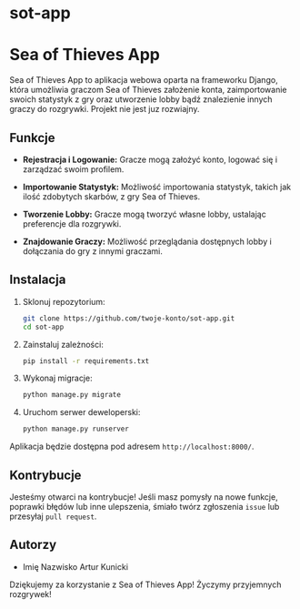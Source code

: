 # sot-app

# Sea of Thieves App

Sea of Thieves App to aplikacja webowa oparta na frameworku Django, która umożliwia graczom Sea of Thieves założenie konta, zaimportowanie swoich statystyk z gry oraz utworzenie lobby bądź znalezienie innych graczy do rozgrywki. Projekt nie jest juz rozwiajny.

## Funkcje

- **Rejestracja i Logowanie:** Gracze mogą założyć konto, logować się i zarządzać swoim profilem.
  
- **Importowanie Statystyk:** Możliwość importowania statystyk, takich jak ilość zdobytych skarbów, z gry Sea of Thieves.

- **Tworzenie Lobby:** Gracze mogą tworzyć własne lobby, ustalając preferencje dla rozgrywki.

- **Znajdowanie Graczy:** Możliwość przeglądania dostępnych lobby i dołączania do gry z innymi graczami.

## Instalacja

1. Sklonuj repozytorium:

    ```bash
    git clone https://github.com/twoje-konto/sot-app.git
    cd sot-app
    ```

2. Zainstaluj zależności:

    ```bash
    pip install -r requirements.txt
    ```

3. Wykonaj migracje:

    ```bash
    python manage.py migrate
    ```

4. Uruchom serwer deweloperski:

    ```bash
    python manage.py runserver
    ```

Aplikacja będzie dostępna pod adresem `http://localhost:8000/`.

## Kontrybucje

Jesteśmy otwarci na kontrybucje! Jeśli masz pomysły na nowe funkcje, poprawki błędów lub inne ulepszenia, śmiało twórz zgłoszenia `issue` lub przesyłaj `pull request`.

## Autorzy

- Imię Nazwisko Artur Kunicki


Dziękujemy za korzystanie z Sea of Thieves App! Życzymy przyjemnych rozgrywek!
